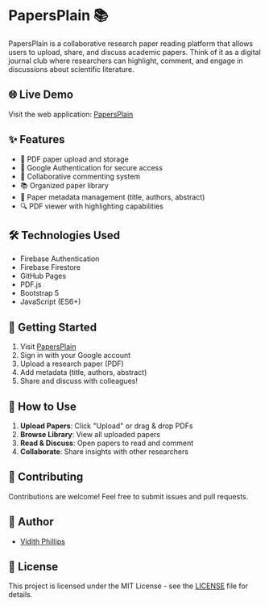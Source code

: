 # PapersPlain 📚

PapersPlain is a collaborative research paper reading platform that allows users to upload, share, and discuss academic papers. Think of it as a digital journal club where researchers can highlight, comment, and engage in discussions about scientific literature.

## 🌐 Live Demo
Visit the web application: [PapersPlain](https://vidithphillips.github.io/papersplain/)

## ✨ Features
- 📄 PDF paper upload and storage
- 👥 Google Authentication for secure access
- 💬 Collaborative commenting system
- 📚 Organized paper library
- 📝 Paper metadata management (title, authors, abstract)
- 🔍 PDF viewer with highlighting capabilities

## 🛠️ Technologies Used
- Firebase Authentication
- Firebase Firestore
- GitHub Pages
- PDF.js
- Bootstrap 5
- JavaScript (ES6+)

## 🚀 Getting Started
1. Visit [PapersPlain](https://vidithphillips.github.io/papersplain/)
2. Sign in with your Google account
3. Upload a research paper (PDF)
4. Add metadata (title, authors, abstract)
5. Share and discuss with colleagues!

## 📖 How to Use
1. **Upload Papers**: Click "Upload" or drag & drop PDFs
2. **Browse Library**: View all uploaded papers
3. **Read & Discuss**: Open papers to read and comment
4. **Collaborate**: Share insights with other researchers

## 🤝 Contributing
Contributions are welcome! Feel free to submit issues and pull requests.

## 👤 Author
- [Vidith Phillips](https://github.com/VidithPhillips)

## 📄 License
This project is licensed under the MIT License - see the [LICENSE](LICENSE) file for details. 